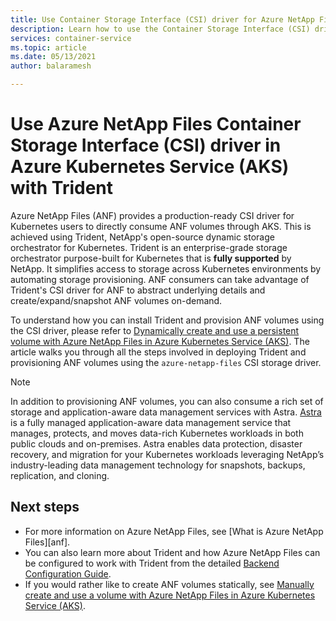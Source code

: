 ```yaml
---
title: Use Container Storage Interface (CSI) driver for Azure NetApp Files on Azure Kubernetes Service (AKS)
description: Learn how to use the Container Storage Interface (CSI) drivers for Azure NetApp Files in an Azure Kubernetes Service (AKS) cluster.
services: container-service
ms.topic: article
ms.date: 05/13/2021
author: balaramesh

---
```


# Use Azure NetApp Files Container Storage Interface (CSI) driver in Azure Kubernetes Service (AKS) with Trident

Azure NetApp Files (ANF) provides a production-ready CSI driver for Kubernetes users to directly consume ANF volumes through AKS. This is achieved using Trident, NetApp's open-source dynamic storage orchestrator for Kubernetes. Trident is an enterprise-grade storage orchestrator purpose-built for Kubernetes that is **fully supported** by NetApp. It simplifies access to storage across Kubernetes environments by automating storage provisioning. ANF consumers can take advantage of Trident's CSI driver for ANF to abstract underlying details and create/expand/snapshot ANF volumes on-demand.

To understand how you can install Trident and provision ANF volumes using the CSI driver, please refer to [Dynamically create and use a persistent volume with Azure NetApp Files in Azure Kubernetes Service (AKS)][az-netapp-files-dynamic]. The article walks you through all the steps involved in deploying Trident and provisioning ANF volumes using the `azure-netapp-files` CSI storage driver.

> [!NOTE]
> In addition to provisioning ANF volumes, you can also consume a rich set of storage and application-aware data management services with Astra. [Astra](https://cloud.netapp.com/astra) is a fully managed application-aware data management service that manages, protects, and moves data-rich Kubernetes workloads in both public clouds and on-premises. Astra enables data protection, disaster recovery, and migration for your Kubernetes workloads leveraging NetApp’s industry-leading data management technology for snapshots, backups, replication, and cloning.

## Next steps

- For more information on Azure NetApp Files, see [What is Azure NetApp Files][anf].
- You can also learn more about Trident and how Azure NetApp Files can be configured to work with Trident from the detailed [Backend Configuration Guide](https://netapp-trident.readthedocs.io/en/latest/kubernetes/operations/tasks/backends/anf.html).
- If you would rather like to create ANF volumes statically, see [Manually create and use a volume with Azure NetApp Files in Azure Kubernetes Service (AKS)][az-netapp-files].

<!-- LINKS - external -->
[access-modes]: https://kubernetes.io/docs/concepts/storage/persistent-volumes/#access-modes
[kubectl-apply]: https://kubernetes.io/docs/reference/generated/kubectl/kubectl-commands#apply
[kubectl-get]: https://kubernetes.io/docs/reference/generated/kubectl/kubectl-commands#get
[kubernetes-storage-classes]: https://kubernetes.io/docs/concepts/storage/storage-classes/
[kubernetes-volumes]: https://kubernetes.io/docs/concepts/storage/persistent-volumes/
[managed-disk-pricing-performance]: https://azure.microsoft.com/pricing/details/managed-disks/
[smb-overview]: /windows/desktop/FileIO/microsoft-smb-protocol-and-cifs-protocol-overview

<!-- LINKS - internal -->
[azure-disk-volume]: azure-disk-volume.md
[azure-files-pvc]: azure-files-dynamic-pv.md
[premium-storage]: ../virtual-machines/disks-types.md
[az-disk-list]: /cli/azure/disk#az_disk_list
[az-snapshot-create]: /cli/azure/snapshot#az_snapshot_create
[az-disk-create]: /cli/azure/disk#az_disk_create
[az-disk-show]: /cli/azure/disk#az_disk_show
[aks-quickstart-cli]: kubernetes-walkthrough.md
[aks-quickstart-portal]: kubernetes-walkthrough-portal.md
[install-azure-cli]: /cli/azure/install-azure-cli
[operator-best-practices-storage]: operator-best-practices-storage.md
[concepts-storage]: concepts-storage.md
[storage-class-concepts]: concepts-storage.md#storage-classes
[az-extension-add]: /cli/azure/extension#az_extension_add
[az-extension-update]: /cli/azure/extension#az_extension_update
[az-feature-register]: /cli/azure/feature#az_feature_register
[az-feature-list]: /cli/azure/feature#az_feature_list
[az-netapp-files]: azure-netapp-files.md
[az-netapp-files-dynamic]: azure-netapp-files-dynamic.md
[az-provider-register]: /cli/azure/provider#az_provider_register
[node-resource-group]: faq.md#why-are-two-resource-groups-created-with-aks
[storage-skus]: ../storage/common/storage-redundancy.md
